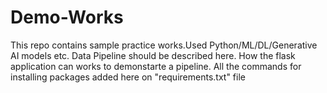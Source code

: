 # Demo-Works
This repo contains sample practice works.Used Python/ML/DL/Generative AI models etc.
Data Pipeline should be described here.
How the flask application can works to demonstarte a pipeline.
All the commands for installing packages added here on "requirements.txt" file

